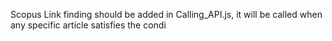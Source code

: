 Scopus Link finding should be added in Calling_API.js, it will be called when any specific article satisfies the condi